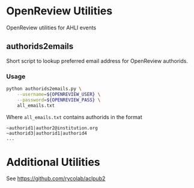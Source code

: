 # OpenReview Utilities
OpenReview utilities for AHLI events

## authorids2emails
Short script to lookup preferred email address for OpenReview authorids.

### Usage
```bash
python authorids2emails.py \
    --username=${OPENREVIEW_USER} \
    --password=${OPENREVIEW_PASS} \
    all_emails.txt
```

Where `all_emails.txt` contains authorids in the format
```
~authorid1|author2@institution.org
~authorid3|authorid1|authorid4
...
```

# Additional Utilities
See https://github.com/rycolab/aclpub2
